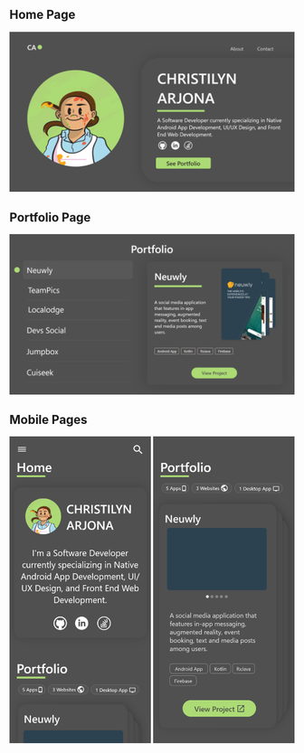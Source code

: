 <h2>Home Page</h2>

![](/public/home.png)

<h2>Portfolio Page</h2>

![](/public/portfolio.png)

<h2>Mobile Pages</h2>

<img src="public/Home_Mobile.png" alt="Home page mobile" width="250"/> <img src="public/Portfolio_Mobile.png" alt="Home page mobile" width="250"/>

